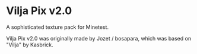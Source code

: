 # Vilja Pix v2.0
A sophisticated texture pack for Minetest.

Vilja Pix v2.0 was originally made by Jozet / bosapara, which was based on "Vilja" by Kasbrick.
